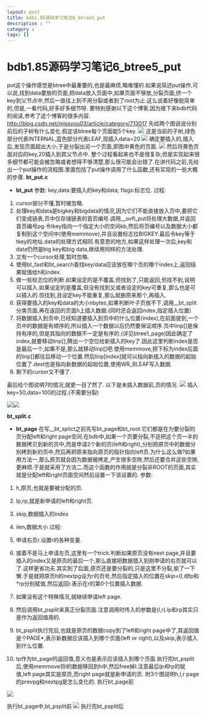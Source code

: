 ```yaml
---
layout: post
title: bdb1.85源码学习笔记6_btree5_put
description : ""
category :
tags: []
---
```


# bdb1.85源码学习笔记6_btree5_put

put这个操作感觉是btree中最重要的,也是最麻烦,略难懂的.如果说简述put操作,可以说,找到data要放的页面,把data放入页面中,如果页面不够放,分裂页面,挤一个key到父节点中,然后一直往上到不用分裂或者到了root为止.这么说着好像挺简单的,但是,一看代码,好多好多细节呀. 要特别感谢以下这个博客,因为接下来bdb代码的阅读,参考了这个博客的很多内容. <http://blog.csdn.net/missyou03/article/category/713017> 先给两个图说说分别前后的子树有什么变化.假定该btree每个页面能5个key. ![](/wp-content/uploads/2013/03/btree1-300x150.png) 这是当前的子树,绿色部分代表INTERNAL,蓝色部分代表LEAF,现插入data=20 ![](http://abcdmyz.me/wp-content/uploads/2013/03/btree2-300x149.png) 确定要插入的,插入后,发现页面超出大小,于是分裂出另一个页面,即图中黄色的页面. ![](http://abcdmyz.me/wp-content/uploads/2013/03/btree3-300x139.png) 然后将黄色页面对应的key,20插入到其父节点中. 整个过程看起来也不是很复杂,但是实现起来很多细节都可能会被忽略或者想得不够清楚,那么很可能会出错了.在讲代码之前,先给出一个put操作的流程图.里面包括了put操作调用了什么函数,还有实现的一些大概的步骤. **bt_put.c**

  * **bt_put**
参数: key,data:要插入的key和data; flags:标志位. 过程: 
  1. cursor部分不懂,暂时被忽略.
  2. 处理key和data是bigkey和bigdata的情况,因为它们不能直接放入页中,要把它们变成链表,页中仅存储链表的首页编号.调用__ovfl_put将处理大数据,并返回首页编号pg.令tkey指向一个指定大小的空间kb,然后将页编号以及数据大小都复制到这个空间中(使用memmove),并且设置标志位BIGKEY.最后令key等于tkey的地址.data的处理方式相同.有意思的地方,如果这样处理一次后,key和data仍然是big key和big data,继续用同样的方法处理.
  3. 又有一个cursor处理,暂时忽略.
  4. 使用bt_fast和bt_search查找key/data应该放在哪个页的哪个index上,返回结果赋值给h和index.
  5. 做一些标志位的判断.如果设定的是不覆盖,但找到了,只能返回,但找不到,说明可以插入.如果设定的是覆盖,但没有找到又或者设定的key可重复,那么也是可以插入的.但找到,且设定key不能重复,那么就删原来那个,再插入.
  6. 获得要插入的key和data的大小nbytes,如果判断叶子页放不下,调用__bt_split分类页面,再在返回的页面h上插入数据.(同时还会返回index,指定插入位置)
  7. 将数据插入到页中,已经知道要插入到页中的什么位置(index),在前面提到,一个页中的数据是有顺序的,所以插入一个数据以后仍然要保证顺序.页中linp[]是保持有序的,但是其指向的数据不一定是有序的.(详见btree1_page)因此确定了index,就要移动linp[],腾出一个空位给新插入的key了.因此这里判断index是否是最后一个,如果不是,那么就移动linp[]吧.使用memmove,把下标为index后面的linp[]都往后移动一个位置.然后linp[index]就可以指向新插入的数据的起始位置了.dest也是指向新数据的起始位置,使用WR_BLEAF写入数据.
  8. 剩下的cursor又不懂了.

最后给个图说明7的情况,就更一目了然了. 以下是未插入数据前,页的情况. ![](/wp-content/uploads/2013/03/btree_insert1-300x198.png) 插入key=50,data=100的过程.(不需要分裂) 

![](/wp-content/uploads/2013/03/btree_insert2-300x192.png)![](http://abcdmyz.me/wp-content/uploads/2013/03/btree_insert3-300x197.png)

**bt_split.c**

  * **bt_page**
在写__bt_splict之前先写bt_page和bt_root.它们都是在为要分裂的页分配left和right page空间.在bdb中,如果一个页要分裂,不适把这个页一半的数据拷贝到新的页中,而是申请2个新的页(left和right),分别把原页中的数据分别拷到新的页中,然后再把原来指向原页的指针指向left页.为什么这么做?如果用方法一,那么原页就会因为数据被拷走,产生很多空隙,然后还要合并这些空隙,更麻烦.于是就采用了方法二.而这个函数的作用就是分裂非ROOT的页面,其实就是分配left和right页面空间然后设置一下该设置的. 参数: 
  1. h,原页,也就是要被分配的页.
  2. lp,rp,就是新申请的left和right页.
  3. skip,数据插入的index
  4. ilen,数据大小
过程:

  1. 申请右页r.设置r的各种变量.
  2. 接着不是马上申请左页,这里有一个trick.判断如果原页没有next page,并且要插入的index又是原页的最后一个,那么直接把数据插入到刚申请的右页就可以了.这样更省功夫.其实到了后面,原页还是要分裂的,只是这里不分裂,偷了一下懒.于是就把原页h的nextpg设为r的页号,然后指定插入的位置在*skip=0,给*lp和*rp分别赋值,然后返回r.表示在r的第0个位置插入数据.
  3. 如果没有这个特殊情况,就继续申请left page.
  4. 然后调用bt_psplit来真正分裂页面.注意调用时传入的参数是(l,r).lp和rp其实只是作为返回值用的.
  5. bt_psplit执行完后,也就是原页的数据copy到了left和right page中了,其返回值是个PAGE*,表示新数据应该插入到哪个页面(left or right),以及skip,表示插入到什么位置.
  6. tp作为bt_page的返回值,意义也是表示应该插入到哪个页面.执行完bt_psplit后,使用memmove将l的数据移回到h中,然后free掉l.注意最后*lp和*rp的赋值,left page其实是原页,而right page就是新申请的页.
附3个图说明h,l,r page的prevpg和nextpg是怎么变化的. 执行bt_page前 

![](/wp-content/uploads/2013/03/page_np_1-300x154.png)

执行bt_page中,bt_psplit前 ![](/wp-content/uploads/2013/03/page_np_2-300x234.png) 执行完bt_psplit后
